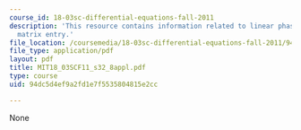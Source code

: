```yaml
---
course_id: 18-03sc-differential-equations-fall-2011
description: 'This resource contains information related to linear phase portraits:
  matrix entry.'
file_location: /coursemedia/18-03sc-differential-equations-fall-2011/94dc5d4ef9a2fd1e7f5535804815e2cc_MIT18_03SCF11_s32_8appl.pdf
file_type: application/pdf
layout: pdf
title: MIT18_03SCF11_s32_8appl.pdf
type: course
uid: 94dc5d4ef9a2fd1e7f5535804815e2cc

---
```

None